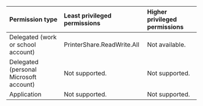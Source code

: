 |Permission type|Least privileged permissions|Higher privileged permissions|
|:---|:---|:---|
|Delegated (work or school account)|PrinterShare.ReadWrite.All|Not available.|
|Delegated (personal Microsoft account)|Not supported.|Not supported.|
|Application|Not supported.|Not supported.|